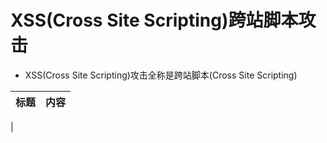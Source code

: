# XSS(Cross Site Scripting)跨站脚本攻击

- XSS(Cross Site Scripting)攻击全称是跨站脚本(Cross Site Scripting)

| 标题 | 内容 |
| --- | --- |
| 